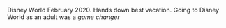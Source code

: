 Disney World February 2020. Hands down best vacation. Going to Disney World as an adult was a *game changer*
